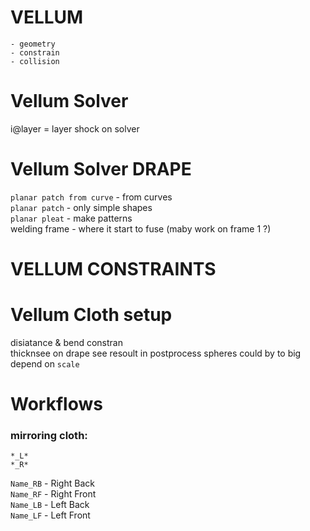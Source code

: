 # VELLUM
```
- geometry 
- constrain 
- collision
```
# Vellum Solver 


i@layer = layer shock on solver 

# Vellum Solver DRAPE
`planar patch from curve` - from curves  
`planar patch` - only simple shapes  
`planar pleat` - make patterns  
welding frame - where it start to fuse  (maby work on frame 1 ?)  


# VELLUM CONSTRAINTS

# Vellum Cloth setup
disiatance & bend constran  
thicknsee on drape see resoult in postprocess spheres could by to big  depend on `scale`  

# Workflows  
### mirroring cloth: 

`*_L*`  
`*_R*`  
 
`Name_RB` -   Right Back  
`Name_RF` -   Right Front  
`Name_LB` -   Left Back  
`Name_LF` -   Left Front  





